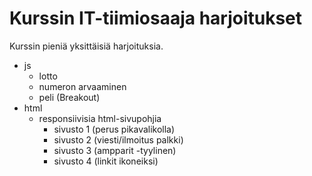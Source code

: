 # Kurssin IT-tiimiosaaja harjoitukset

Kurssin pieniä yksittäisiä harjoituksia.

- js
  - lotto
  - numeron arvaaminen
  - peli (Breakout)
- html
  - responsiivisia html-sivupohjia
    - sivusto 1 (perus pikavalikolla)
    - sivusto 2 (viesti/ilmoitus palkki)
    - sivusto 3 (ampparit -tyylinen)
    - sivusto 4 (linkit ikoneiksi)
